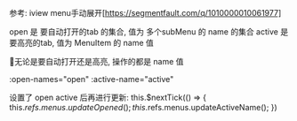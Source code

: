 参考: iview menu手动展开[https://segmentfault.com/q/1010000010061977]

open   是 要自动打开的tab 的集合, 值为 多个subMenu 的 name 的集合
active 是 要高亮的tab, 值为 MenuItem 的 name 值

无论是要自动打开还是高亮, 操作的都是 name 值

:open-names="open"
:active-name="active"

设置了 open active 后再进行更新:
this.$nextTick(() => {
  this.$refs.menus.updateOpened();
  this.$refs.menus.updateActiveName();
})
